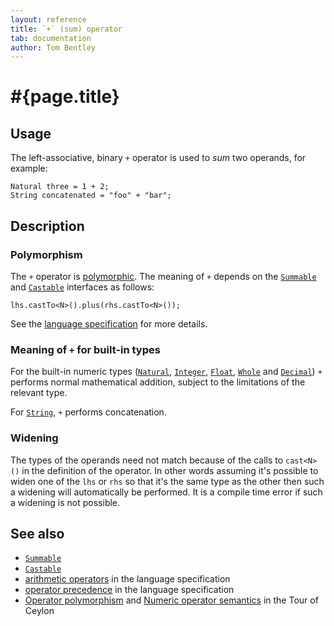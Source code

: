 ```yaml
---
layout: reference
title: `+` (sum) operator
tab: documentation
author: Tom Bentley
---
```


# #{page.title}

## Usage 

The left-associative, binary `+` operator is used to *sum* two operands, for 
example:

    Natural three = 1 + 2;
    String concatenated = "foo" + "bar";

## Description

### Polymorphism

The `+` operator is [polymorphic](/documentation/tour/language-module/#operator_polymorphism). 
The meaning of `+` depends on the 
[`Summable`](../../ceylon.language/Summable) and
[`Castable`](../../ceylon.language/Castable) interfaces as follows:

    lhs.castTo<N>().plus(rhs.castTo<N>());

See the [language specification](#{site.urls.spec}#arithmetic) for more details.

### Meaning of `+` for built-in types

For the built-in numeric types ([`Natural`](../../ceylon.language/Natural), 
[`Integer`](../../ceylon.language/Integer),
[`Float`](../../ceylon.language/Float),
[`Whole`](../../ceylon.language/Whole) and
[`Decimal`](../../ceylon.language/Decimal)) 
`+` performs normal mathematical addition, subject to the limitations
of the relevant type.

For [`String`](../../ceylon.language/String), `+` performs concatenation.

### Widening

The types of the operands need not match because of the calls to `cast<N>()` 
in the definition of the operator. In other words assuming it's possible to 
widen one of the `lhs` or `rhs` so that it's the same type as the other then 
such a widening will automatically be performed. It is a compile time error if 
such a widening is not possible. 

## See also

* [`Summable`](../../ceylon.language/Summable)
* [`Castable`](../../ceylon.language/Castable)
* [arithmetic operators](#{site.urls.spec}#arithmetic) in the 
  language specification
* [operator precedence](#{site.urls.spec}#operatorprecedence) in the 
  language specification
* [Operator polymorphism](/documentation/tour/language-module/#operator_polymorphism) 
  and 
  [Numeric operator semantics](/documentation/tour/language-module/#numeric_operator_semantics) 
  in the Tour of Ceylon
